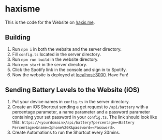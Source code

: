 # haxisme
This is the code for the Website on [haxis.me](https://haxis.me/).

## Building
1. Run `npm i` in both the website and the server directory.
2. Fill `config.ts` located in the server directory.
3. Run `npm run build` in the website directory.
4. Run `npm start` in the server directory.
5. Click the Spotify link in the console and sign in to Spotify.
6. Now the website is deployed at [localhost:3000](http://localhost:3000/). Have Fun!

## Sending Battery Levels to the Website (iOS)
1. Put your device names in `config.ts` in the server directory.
2. Create an iOS Shortcut sending a get request to `/api/battery` with a percentage parameter, 
   a name parameter and a password parameter containing your set password in your `config.ts`. 
   The link should look like this: `https://<yourdomain>/api/battery?percentage=<Battery Percentage>&name=Iphone%20X&password=<Password>`.
3. Create Automations to run the Shortcut every 30mins.

